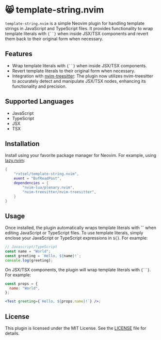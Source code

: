 # 😸 template-string.nvim

`template-string.nvim` is a simple Neovim plugin for handling template strings in JavaScript and TypeScript files. It provides functionality to wrap template literals with `{``}` when inside JSX/TSX components and revert them back to their original form when necessary.

## Features

- Wrap template literals with `{``}` when inside JSX/TSX components.
- Revert template literals to their original form when necessary.
- Integration with [nvim-treesitter](https://github.com/nvim-treesitter/nvim-treesitter): The plugin now utilizes nvim-treesitter to accurately detect and manipulate JSX/TSX nodes, enhancing its functionality and precision.

## Supported Languages

- JavaScript
- TypeScript
- JSX
- TSX

## Installation

Install using your favorite package manager for Neovim. For example, using [lazy.nvim](https://github.com/folke/lazy.nvim):

```lua
{
    "rxtsel/template-string.nvim",
    event = "BufReadPost",
    dependencies = {
        "nvim-lua/plenary.nvim",
        "nvim-treesitter/nvim-treesitter",
    }
}
```

## Usage

Once installed, the plugin automatically wraps template literals with **``** when editing JavaScript or TypeScript files. To use template literals, simply enclose your JavaScript or TypeScript expressions in `${}`. For example:

```javascript
// Javascript/TypeScript
const name = "World";
const greeting = `Hello, ${name}!`;
console.log(greeting);
```

On JSX/TSX components, the plugin will wrap template literals with `{``}`. For example:

```jsx
const props = {
  name: "World",
};

<Test greeting={`Hello, ${props.name}!`} />;
```

## License

This plugin is licensed under the MIT License. See the [LICENSE](LICENSE) file for details.
